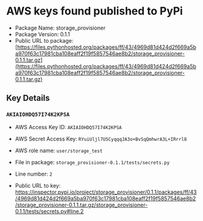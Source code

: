 # AWS keys found published to PyPi

* Package Name: storage_provisioner
* Package Version: 0.1.1
* Public URL to package: [https://files.pythonhosted.org/packages/ff/43/4969d81d424d2f669a5ba970f63c17981cba108eaff2f19f5857546ae8b2/storage_provisioner-0.1.1.tar.gz](https://files.pythonhosted.org/packages/ff/43/4969d81d424d2f669a5ba970f63c17981cba108eaff2f19f5857546ae8b2/storage_provisioner-0.1.1.tar.gz)

## Key Details

### `AKIAIOHDQ57I74K2KPSA`

* AWS Access Key ID: `AKIAIOHDQ57I74K2KPSA`
* AWS Secret Access Key: `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` 
* AWS role name: `user/storage_test`
* File in package: `storage_provisioner-0.1.1/tests/secrets.py`
* Line number: `2`

* Public URL to key: https://inspector.pypi.io/project/storage_provisioner/0.1.1/packages/ff/43/4969d81d424d2f669a5ba970f63c17981cba108eaff2f19f5857546ae8b2/storage_provisioner-0.1.1.tar.gz/storage_provisioner-0.1.1/tests/secrets.py#line.2


